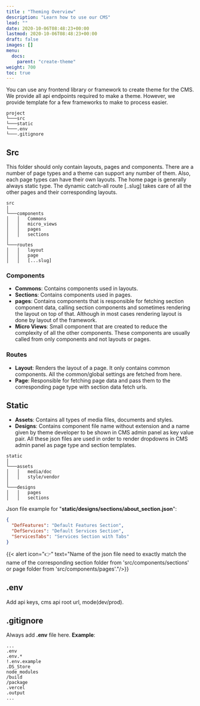 ```yaml
---
title : "Theming Overview"
description: "Learn how to use our CMS"
lead: ""
date: 2020-10-06T08:48:23+00:00
lastmod: 2020-10-06T08:48:23+00:00
draft: false
images: []
menu:
  docs:
    parent: "create-theme"
weight: 700
toc: true
---
```


You can use any frontend library or framework to create theme for the CMS. We provide all api endpoints required to make
a theme. However, we provide template for a few frameworks to make to process easier.

```
project
└───src
└───static
└───.env
└───.gitignore
```

## Src

This folder should only contain layouts, pages and components. There are a number of page types and a theme can support
any number of them. Also, each page types can have their own layouts. The home page is generally always static type.
The dynamic catch-all route [..slug] takes care of all the other pages and their corresponding layouts.

```
src
│
└───components
│   │   Commons
│   │   micro_views
│   │   pages
│   │   sections
│
└───routes
│   │   layout
│   │   page
│   │   [...slug]
```

### Components

* __Commons__: Contains components used in layouts.
* __Sections__: Contains components used in pages.
* __pages__: Contains components that is responsible for fetching section component data,
  calling section components and sometimes rendering the layout on top of that. Although in most cases rendering layout
  is done by layout of the framework.
* __Micro Views__: Small component that are created to reduce the complexity of all the other components. These components
  are usually called from only components and not layouts or pages.

### Routes

* __Layout__: Renders the layout of a page. It only contains common components. All the common/global settings are fetched from here.
* __Page__: Responsible for fetching page data and pass them to the corresponding page type with section data fetch urls.


## Static

* __Assets__: Contains all types of media files, documents and styles.
* __Designs__: Contains component file name without extension and a name given by theme developer to be shown in CMS
  admin panel as key value pair. All these json files are used in order to render dropdowns in CMS admin panel as page
  type and section templates.
```
static
│
└───assets
│   │   media/doc
│   │   style/vendor
│
└───designs
│   │   pages
│   │   sections
```
Json file example for "__static/designs/sections/about_section.json__":
```json
{
  "DefFeatures": "Default Features Section",
  "DefServices": "Default Services Section",
  "ServicesTabs": "Services Section with Tabs"
}
```
{{< alert icon="👉" text="Name of the json file need to exactly match the name of the corresponding section folder from 'src/components/sections' or page folder from 'src/components/pages'."/>}}
## .env
Add api keys, cms api root url, mode(dev/prod).

## .gitignore
Always add __.env__ file here.
__Example__:
```gitignore
...
.env
.env.*
!.env.example
.DS_Store
node_modules
/build
/package
.vercel
.output
...
```
